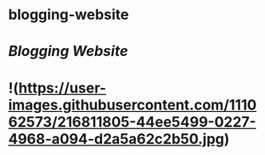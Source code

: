 # blogging-website<br>
<h1><i>Blogging Website</i><h1>

!(https://user-images.githubusercontent.com/111062573/216811805-44ee5499-0227-4968-a094-d2a5a62c2b50.jpg)
